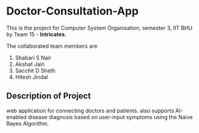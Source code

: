 # Doctor-Consultation-App
This is the project for Computer System Organisation, semester 3, IIT BHU by Team 15 - **Intricates**.

The collaborated team members are 
1. Shabari S Nair
2. Akshat Jain
3. Sacchit D Sheth
4. Hitesh Jindal

## Description of Project

web application for connecting doctors and patients. also supports AI-enabled disease diagnosis based on user-input symptoms using the Naive Bayes Algorithm.


